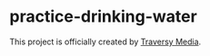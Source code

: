 # practice-drinking-water

This project is officially created by [Traversy Media](https://www.https://github.com/bradtraversy/50projects50days/tree/master/drink-water).
